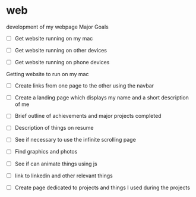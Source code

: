# web
development of my webpage
Major Goals
- [ ] Get website running on my mac
- [ ] Get website running on other devices
- [ ] Get website running on phone devices


Getting website to run on my mac
- [ ] Create links from one page to the other using the navbar
- [ ] Create a landing page which displays my name and a short description of me
- [ ] Brief outline of achievements and major projects completed
- [ ] Description of things on resume 
- [ ] See if necessary to use the infinite scrolling page
- [ ] Find graphics and photos
- [ ] See if can animate things using js
- [ ] link to linkedin and other relevant things
- [ ] Create page dedicated to projects and things I used during the projects

